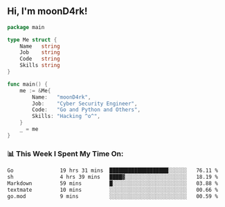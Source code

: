 <h2> Hi, I'm moonD4rk!</h2>

```go
package main

type Me struct {
	Name   string
	Job    string
	Code   string
	Skills string
}

func main() {
	me := &Me{
		Name:   "moonD4rk",
		Job:    "Cyber Security Engineer",
		Code:   "Go and Python and Others",
		Skills: "Hacking ^o^",
	}
	_ = me
}
```

<h3>📊 This Week I Spent My Time On:</h3>
<!-- <img align='right' src="https://github-readme-stats.vercel.app/api?username=moond4rk&show_icons=true&theme=radical", width="300" height="150"> -->

<!--START_SECTION:waka-->

```txt
Go               19 hrs 31 mins  ███████████████████░░░░░░   76.11 %
sh               4 hrs 39 mins   ████▓░░░░░░░░░░░░░░░░░░░░   18.19 %
Markdown         59 mins         █░░░░░░░░░░░░░░░░░░░░░░░░   03.88 %
textmate         10 mins         ░░░░░░░░░░░░░░░░░░░░░░░░░   00.66 %
go.mod           9 mins          ░░░░░░░░░░░░░░░░░░░░░░░░░   00.59 %
```

<!--END_SECTION:waka-->


